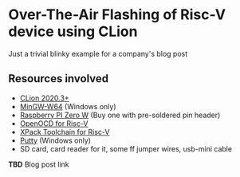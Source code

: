 Over-The-Air Flashing of Risc-V device using CLion
===
Just a trivial blinky example for a company's blog post

Resources involved
---
- [CLion 2020.3+](https://www.jetbrains.com/clion/nextversion/)
- [MinGW-W64](https://sourceforge.net/projects/mingw-w64/) (Windows only)
- [Raspberry PI Zero W](https://www.raspberrypi.org/products/raspberry-pi-zero-w/) (Buy one with pre-soldered pin header)
- [OpenOCD for Risc-V](https://github.com/riscv/riscv-openocd)
- [XPack Toolchain for Risc-V](https://github.com/xpack-dev-tools/riscv-none-embed-gcc-xpack/releases/)
- [Putty](https://www.chiark.greenend.org.uk/~sgtatham/putty/latest.html) (Windows only)
- SD card, card reader for it, some ff jumper wires, usb-mini cable

**TBD** Blog post link